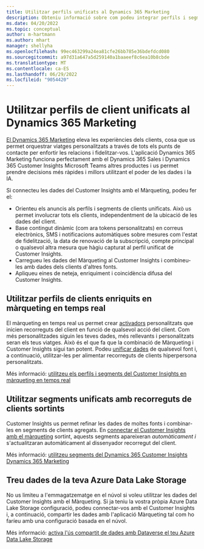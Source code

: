 ```yaml
---
title: Utilitzar perfils unificats al Dynamics 365 Marketing
description: Obteniu informació sobre com podeu integrar perfils i segments unificats amb el Dynamics 365 Marketing.
ms.date: 04/20/2022
ms.topic: conceptual
author: m-hartmann
ms.author: mhart
manager: shellyha
ms.openlocfilehash: 99ec463299a24ea81cfe26bb785e36bdefdcd080
ms.sourcegitcommit: a97d31a647a5d259140a1baaeef8c6ea10b8cbde
ms.translationtype: MT
ms.contentlocale: ca-ES
ms.lasthandoff: 06/29/2022
ms.locfileid: "9054420"
---
```

# <a name="use-unified-customer-profiles-in-dynamics-365-marketing"></a>Utilitzar perfils de client unificats al Dynamics 365 Marketing

[El Dynamics 365 Marketing](/dynamics365/marketing/overview) eleva les experiències dels clients, cosa que us permet orquestrar viatges personalitzats a través de tots els punts de contacte per enfortir les relacions i fidelitzar-vos. L'aplicació Dynamics 365 Marketing funciona perfectament amb el Dynamics 365 Sales i Dynamics 365 Customer Insights Microsoft Teams altres productes i us permet prendre decisions més ràpides i millors utilitzant el poder de les dades i la IA.

Si connecteu les dades del Customer Insights amb el Màrqueting, podeu fer el:

- Orienteu els anuncis als perfils i segments de clients unificats. Això us permet involucrar tots els clients, independentment de la ubicació de les dades del client.
- Base contingut dinàmic (com ara tokens personalitzats) en correus electrònics, SMS i notificacions automàtiques sobre mesures com l'estat de fidelització, la data de renovació de la subscripció, compte principal o qualsevol altra mesura que hàgiu capturat al perfil unificat de Customer Insights.
- Carregueu les dades del Màrqueting al Customer Insights i combineu-les amb dades dels clients d'altres fonts.
- Apliqueu eines de neteja, enriquiment i coincidència difusa del Customer Insights.

## <a name="use-rich-customer-profiles-in-real-time-marketing"></a>Utilitzar perfils de clients enriquits en màrqueting en temps real

El màrqueting en temps real us permet crear [activadors](/dynamics365/marketing/real-time-marketing-custom-triggers) personalitzats que inicien recorreguts del client en funció de qualsevol acció del client. Com més personalitzades siguin les teves dades, més rellevants i personalitzats seran els teus viatges. Això és el que fa que la combinació de Màrqueting i Customer Insights sigui tan potent. Podeu [unificar dades](data-unification.md) de qualsevol font i, a continuació, utilitzar-les per alimentar recorreguts de clients hiperpersona personalitzats.

Més informació: [utilitzeu els perfils i segments del Customer Insights en màrqueting en temps real](/dynamics365/marketing/real-time-marketing-ci-profile)

## <a name="use-unified-segments-with-outbound-customer-journeys"></a>Utilitzar segments unificats amb recorreguts de clients sortints

Customer Insights us permet refinar les dades de moltes fonts i combinar-les en segments de clients agregats. En [connectar el Customer Insights amb el màrqueting](export-dynamics365-marketing.md) sortint, aquests segments apareixeran *automàticament i* s'actualitzaran automàticament al dissenyador recorregut del client.

Més informació: [utilitzeu segments del Dynamics 365 Customer Insights Dynamics 365 Marketing](/dynamics365/marketing/customer-insights-segments)

## <a name="pull-data-from-your-own-azure-data-lake-storage"></a>Treu dades de la teva Azure Data Lake Storage

No us limiteu a l'emmagatzematge en el núvol si voleu utilitzar les dades del Customer Insights amb el Màrqueting. Si ja teniu la vostra pròpia Azure Data Lake Storage configuració, podeu connectar-vos amb el Customer Insights i, a continuació, compartir les dades amb l'aplicació Màrqueting tal com ho faríeu amb una configuració basada en el núvol.

Més informació: [activa l'ús compartit de dades amb Dataverse el teu Azure Data Lake Storage](customer-insights-dataverse.md#enable-data-sharing-with-dataverse-from-your-own-azure-data-lake-storage-preview)
